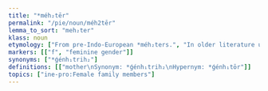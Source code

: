 ```yaml
---
title: "*méh₂tēr"
permalink: "/pie/noun/méh2tēr"
lemma_to_sort: "meh₂ter"
klass: noun
etymology: ["From pre-Indo-European *méh₂ters.", "In older literature usually reconstructed de-laryngealized as *mātēr and explained as a combination of a nursery word *ma (“mother”) and the agentive suffix *-tēr. However, Balto-Slavic forms have acute accent and require a root laryngeal and a short vowel, reflecting *méh₂- (as opposed to *mḗh₂- which would have yielded a circumflexed vowel). Also, no trace of a lengthened grade in the root can be found: in no language did Eichner's law operate (which predicts non-coloration of the *ē in *mḗh₂-tr)."]
markers: [["f", "feminine gender"]]
synonyms: ["*ǵénh₁trih₂"]
definitions: [["mother\nSynonym: *ǵénh₁trih₂\nHypernym: *ǵénh₁tōr"]]
topics: ["ine-pro:Female family members"]
---
```


